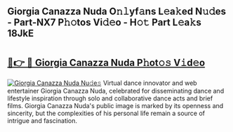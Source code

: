## Giorgia Canazza Nuda O𝚗𝚕yf𝚊ns L𝚎a𝚔ed N𝚞𝚍es - Part-NX7 P𝚑𝚘tos Vi𝚍𝚎o - H𝚘𝚝 Part L𝚎a𝚔s 18JkE

# <h2><a href="http://kf9a9l.oniu.top/?m=Giorgia+Canazza+Nuda">🔗👉 🔴 Giorgia Canazza Nuda P𝚑ot𝚘𝚜 V𝚒d𝚎o</a></h2>

[![Giorgia Canazza Nuda Nu𝚍e𝚜](https://i.imgur.com/0qMVB7G.gif)](http://kf9a9l.oniu.top/?m=Giorgia+Canazza+Nuda)
Virtual dance innovator and web entertainer Giorgia Canazza Nuda, celebrated for disseminating dance and lifestyle inspiration through solo and collaborative dance acts and brief films. Giorgia Canazza Nuda's public image is marked by its openness and sincerity, but the complexities of his personal life remain a source of intrigue and fascination.  
